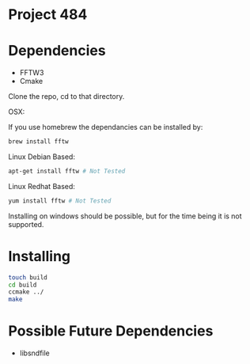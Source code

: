 Project 484
===========

Dependencies
============

- FFTW3
- Cmake

Clone the repo, cd to that directory.

OSX:

If you use homebrew the dependancies can be installed by:

```bash
brew install fftw
```

Linux Debian Based:

```bash
apt-get install fftw # Not Tested
```

Linux Redhat Based:

```bash
yum install fftw # Not Tested
```

Installing on windows should be possible, but for the time being it is not
supported.

Installing
==========

```bash
touch build
cd build
ccmake ../
make
```

Possible Future Dependencies
============================

- libsndfile
